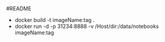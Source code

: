 #README

* docker build -t imageName:tag .
* docker run -d -p 31234:8888 -v /Host/dir:/data/notebooks imageName:tag

